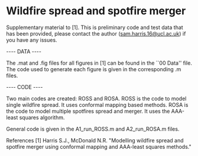 # Wildfire spread and spotfire merger
Supplementary material to [1]. 
This is preliminary code and test data that has been provided, please contact the author (sam.harris.16@ucl.ac.uk) if you have any issues.

---- DATA ----

The .mat and .fig files for all figures in [1] can be found in the ``00 Data'' file.
The code used to generate each figure is given in the corresponding .m files.

---- CODE ----

Two main codes are created: ROSS and ROSA.
ROSS is the code to model single wildfire spread. It uses conformal mapping based methods.
ROSA is the code to model multiple spotfires spread and merger. It uses the AAA-least squares algorithm.

General code is given in the A1_run_ROSS.m and A2_run_ROSA.m files. 

References 
[1] Harris S.J., McDonald N.R. "Modelling wildfire spread and spotfire merger using conformal mapping and AAA-least squares methods."
